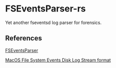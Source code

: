 # FSEventsParser-rs
Yet another fseventsd log parser for forensics.

## References
[FSEventsParser](https://github.com/dlcowen/FSEventsParser)

[MacOS File System Events Disk Log Stream format](https://github.com/libyal/dtformats/blob/main/documentation/MacOS%20File%20System%20Events%20Disk%20Log%20Stream%20format.asciidoc)